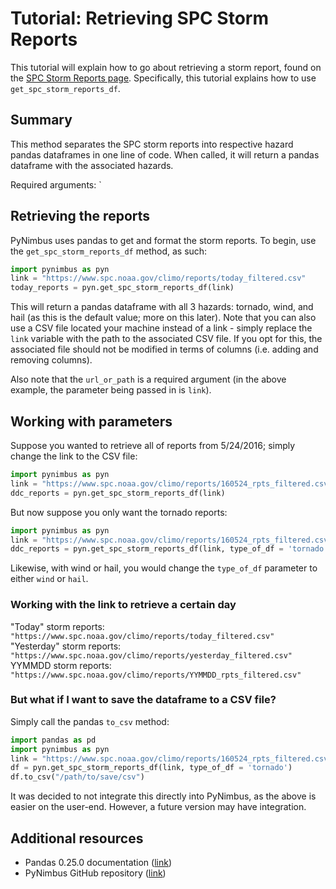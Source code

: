 # Tutorial: Retrieving SPC Storm Reports
This tutorial will explain how to go about retrieving a storm report, found on the [SPC Storm Reports page](https://www.spc.noaa.gov/climo/reports/today.html).  Specifically, this tutorial explains how to use `get_spc_storm_reports_df`. 

## Summary  
This method separates the SPC storm reports into respective hazard pandas dataframes in one line of code. When called, it will return a pandas dataframe with the associated hazards.

Required arguments: `

## Retrieving the reports
PyNimbus uses pandas to get and format the storm reports. To begin, use the `get_spc_storm_reports_df` method, as such:
```python
import pynimbus as pyn
link = "https://www.spc.noaa.gov/climo/reports/today_filtered.csv"
today_reports = pyn.get_spc_storm_reports_df(link)
```
This will return a pandas dataframe with all 3 hazards: tornado, wind, and hail (as this is the default value; more on this later). Note that you can also use a CSV file located your machine instead of a link - simply replace the `link` variable with the path to the associated CSV file. If you opt for this, the associated file should not be modified in terms of columns (i.e. adding and removing columns).  

Also note that the `url_or_path` is a required argument (in the above example, the parameter being passed in is `link`).  

## Working with parameters
Suppose you wanted to retrieve all of reports from 5/24/2016; simply change the link to the CSV file:
```python
import pynimbus as pyn
link = "https://www.spc.noaa.gov/climo/reports/160524_rpts_filtered.csv"
ddc_reports = pyn.get_spc_storm_reports_df(link)
```
But now suppose you only want the tornado reports:  
```python
import pynimbus as pyn
link = "https://www.spc.noaa.gov/climo/reports/160524_rpts_filtered.csv"
ddc_reports = pyn.get_spc_storm_reports_df(link, type_of_df = 'tornado')
```
Likewise, with wind or hail, you would change the `type_of_df` parameter to either `wind` or `hail`.

### Working with the link to retrieve a certain day  
"Today" storm reports: `"https://www.spc.noaa.gov/climo/reports/today_filtered.csv"`  
"Yesterday" storm reports:  `"https://www.spc.noaa.gov/climo/reports/yesterday_filtered.csv"`  
YYMMDD storm reports: `"https://www.spc.noaa.gov/climo/reports/YYMMDD_rpts_filtered.csv"`  

### But what if I want to save the dataframe to a CSV file?
Simply call the pandas `to_csv` method:  
```python
import pandas as pd
import pynimbus as pyn
link = "https://www.spc.noaa.gov/climo/reports/160524_rpts_filtered.csv"
df = pyn.get_spc_storm_reports_df(link, type_of_df = 'tornado')
df.to_csv("/path/to/save/csv")
```
It was decided to not integrate this directly into PyNimbus, as the above is easier on the user-end. However, a future version may have integration.  

## Additional resources
- Pandas 0.25.0 documentation ([link](https://pandas.pydata.org/pandas-docs/stable/))
- PyNimbus GitHub repository ([link](https://github.com/WxBDM/PyNimbus))

